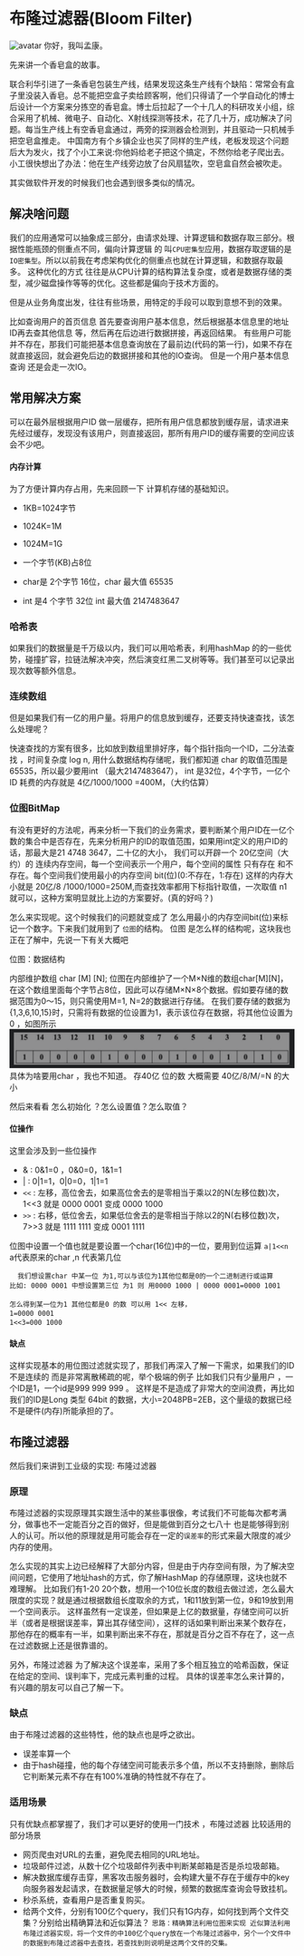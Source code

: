 # 布隆过滤器(Bloom Filter)
![avatar](https://bkimg.cdn.bcebos.com/pic/7acb0a46f21fbe09b5f6ad4467600c338744ad32?x-bce-process=image/crop,x_125,y_0,w_1087,h_717/watermark,g_7,image_d2F0ZXIvYmFpa2UxNTA=,xp_5,yp_5)
你好，我叫孟康。

 先来讲一个香皂盒的故事。
 
 联合利华引进了一条香皂包装生产线，结果发现这条生产线有个缺陷：常常会有盒子里没装入香皂。总不能把空盒子卖给顾客啊，他们只得请了一个学自动化的博士后设计一个方案来分拣空的香皂盒。博士后拉起了一个十几人的科研攻关小组，综合采用了机械、微电子、自动化、X射线探测等技术，花了几十万，成功解决了问题。每当生产线上有空香皂盒通过，两旁的探测器会检测到，并且驱动一只机械手把空皂盒推走。
  中国南方有个乡镇企业也买了同样的生产线，老板发现这个问题后大为发火，找了个小工来说:你他妈给老子把这个搞定，不然你给老子爬出去。小工很快想出了办法：他在生产线旁边放了台风扇猛吹，空皂盒自然会被吹走。
  

 其实做软件开发的时候我们也会遇到很多类似的情况。
 
 ## 解决啥问题
  我们的应用通常可以抽象成三部分，由请求处理、计算逻辑和数据存取三部分。根据性能瓶颈的侧重点不同，偏向计算逻辑
的 叫`CPU密集型`应用，数据存取逻辑的是`IO密集型`。所以以前我在考虑架构优化的侧重点也就在计算逻辑，和数据存取最多。
这种优化的方式 往往是从CPU计算的结构算法复杂度，或者是数据存储的类型，减少磁盘操作等等的优化。这些都是偏向于技术方面的。

但是从业务角度出发，往往有些场景，用特定的手段可以取到意想不到的效果。
 
 比如查询用户的首页信息 首先要查询用户基本信息，然后根据基本信息里的地址ID再去查其他信息 等，然后再在后边进行数据拼接，再返回结果。
 有些用户可能并不存在，那我们可能把基本信息查询放在了最前边(代码的第一行)，如果不存在就直接返回，就会避免后边的数据拼接和其他的IO查询。
但是一个用户基本信息查询 还是会走一次IO。

## 常用解决方案
可以在最外层根据用户ID 做一层缓存，把所有用户信息都放到缓存层，请求进来先经过缓存，发现没有该用户，则直接返回，那所有用户ID的缓存需要的空间应该会不少吧。
#### 内存计算
为了方便计算内存占用，先来回顾一下 计算机存储的基础知识。
- 1KB=1024字节
- 1024K=1M
- 1024M=1G

- 一个字节(KB)占8位
- char是 2个字节 16位，char 最大值 65535
- int 是4 个字节 32位 int 最大值 2147483647

### 哈希表
如果我们的数据量是千万级以内，我们可以用哈希表，利用hashMap 的的一些优势，碰撞扩容，拉链法解决冲突，然后演变红黑二叉树等等。我们甚至可以记录出现次数等额外信息。
### 连续数组
但是如果我们有一亿的用户量。将用户的信息放到缓存，还要支持快速查找，该怎么处理呢？

快速查找的方案有很多，比如放到数组里排好序，每个指针指向一个ID，二分法查找 ，时间复杂度 log n,
用什么数据结构存储呢，我们都知道 char 的取值范围是65535，所以最少要用int （最大2147483647）， int 是32位，4个字节，一亿个ID 耗费的内存就是 4亿/1000/1000 =400M，（大约估算）
### 位图BitMap
有没有更好的方法呢，再来分析一下我们的业务需求，要判断某个用户ID在一亿个数的集合中是否存在，先来分析用户的ID的取值范围，如果用int定义的用户ID的话，那最大是21 4748 3647，二十亿的大小，
我们可以开辟一个 20亿空间（大约）的 连续内存空间，每一个空间表示一个用户，每个空间的属性 只有存在 和不存在。每个空间我们使用最小的内存空间 bit(位)(0:不存在，1:存在)
这样的内存大小就是 20亿/8 /1000/1000=250M,而查找效率都用下标指针取值，一次取值 n1 就可以，这种方案明显就比上边的方案要好。(真的好吗？)

怎么来实现呢。这个时候我们的问题就变成了 怎么用最小的内存空间bit(位)来标记一个数字。下来我们就用到了 `位图`的结构。
位图 是怎么样的结构呢，这块我也正在了解中，先说一下有关大概吧

位图：数据结构

 内部维护数组   char [M] [N];
 位图在内部维护了一个M×N维的数组char[M][N]，在这个数组里面每个字节占8位，因此可以存储M×N×8个数据。假如要存储的数据范围为0～15，则只需使用M=1, N=2的数据进行存储。
 在我们要存储的数据为{1,3,6,10,15}时，只需将有数据的位设置为1，表示该位存在数据，将其他位设置为0 ，如图所示
 ![avatar](../ImgSource/bulong_bitmap.png)
 具体为啥要用char ，我也不知道。 存40亿 位的数 大概需要 40亿/8/M/=N 的大小
 
 然后来看看 怎么初始化 ？怎么设置值？怎么取值？
 #### 位操作
 这里会涉及到一些位操作 
 - & : 0&1=0 ，0&0=0，1&1=1
 - | : 0|1=1，0|0=0，1|1=1
 - `<<` : 左移，高位舍去，如果高位舍去的是零相当于乘以2的N(左移位数)次， 1<<3 就是 0000 0001 变成 0000 1000 
 - `>>` : 右移，低位舍去，如果低位舍去的是零相当于除以2的N(右移位数)次， 7>>3 就是 1111 1111 变成 0001 1111 
 
 位图中设置一个值也就是要设置一个char(16位)中的一位，要用到位运算  `a|1<<n` a代表原来的char ,n 代表第几位
  
```aidl
  我们想设置char 中某一位 为1,可以与该位为1其他位都是0的一个二进制进行或运算
比如: 0000 0001 中想设置第三位 为1 则 用0000 1000 | 0000 0001=0000 1001

怎么得到某一位为1 其他位都是0 的数 可以用 1<< 左移，
1=0000 0001 
1<<3=000 1000

```
#### 缺点
 这样实现基本的用位图过滤就实现了，那我们再深入了解一下需求，如果我们的ID不是连续的 而是非常离散稀疏的呢，举个极端的例子 比如我们只有少量用户 ，一个ID是1，一个id是999 999 999 。
  这样是不是造成了非常大的空间浪费，再比如 我们的ID是Long 类型 64bit 的数据，大小=2048PB=2EB，这个量级的数据已经不是硬件(内存)所能承担的了。
## 布隆过滤器
然后我们来讲到工业级的实现: 布隆过滤器
### 原理
布隆过滤器的实现原理其实跟生活中的某些事很像，考试我们不可能每次都考满分，做事也不一定能百分之百的做好，但是能做到百分之七八十 也是能够得到别人的认可。所以他的原理就是用可能会存在一定的`误差率`的形式来最大限度的减少内存的使用。

怎么实现的其实上边已经解释了大部分内容，但是由于内存空间有限，为了解决空间问题，它使用了地址hash的方式，你了解HashMap 的存储原理，这块也就不难理解。
比如我们有1-20 20个数，想用一个10位长度的数组去做过滤，怎么最大限度的实现？就是通过根据数组长度取余的方式，1和11放到第一位，9和19放到用一个空间表示。
这样虽然有一定误差，但如果是上亿的数据量，存储空间可以折半（或者是根据误差率，算出其存储空间），这样的话如果判断出来某个数存在，那他存在的概率有一半，如果判断出来不存在，那就是百分之百不存在了，这一点在过滤数据上还是很靠谱的。

另外，布隆过滤器 为了解决这个误差率，采用了多个相互独立的哈希函数，保证在给定的空间、误判率下，完成元素判重的过程。 具体的误差率怎么来计算的，有兴趣的朋友可以自己了解一下。
 ### 缺点
由于布隆过滤器的这些特性，他的缺点也是呼之欲出。
- 误差率算一个
- 由于hash碰撞，他的每个存储空间可能表示多个值，所以不支持删除，删除后它判断某元素不存在有100%准确的特性就不存在了。
 ### 适用场景
 只有优缺点都掌握了，我们才可以更好的使用一门技术 ，布隆过滤器 比较适用的部分场景
 - 网页爬虫对URL的去重，避免爬去相同的URL地址。
 - 垃圾邮件过滤，从数十亿个垃圾邮件列表中判断某邮箱是否是杀垃圾邮箱。
 - 解决数据库缓存击穿，黑客攻击服务器时，会构建大量不存在于缓存中的key向服务器发起请求，在数据量足够大的时候，频繁的数据库查询会导致挂机。
 - 秒杀系统，查看用户是否重复购买。
- 给两个文件，分别有100亿个query，我们只有1G内存，如何找到两个文件交集？分别给出精确算法和近似算法？
`思路：精确算法利用位图来实现
 近似算法利用布隆过滤器实现，将一个文件的中100亿个query放在一个布隆过滤器中，另个一个文件中的数据到布隆过滤器中去查找，若查找到则说明是这两个文件的交集。`

